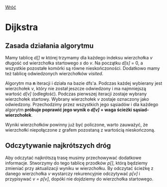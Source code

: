 [Wróć](../../../../../..)

# Dijkstra

## Zasada działania algorytmu
Mamy tablicę *d[]*  w której trzymamy dla każdego indeksu wierzchołka *v* długość od wierzchołka startowego *s* do *v*. Na początku *d[s]* = 0, a wszystkie pozostałe komórki są równe nieskończoności. Dodatkowo mamy też tablicę odwiedzonych wierzchołków *visited*. 

Algorytm ma **n** iteracji i działa na bazie dfs'a. Podczas każdej wybierany jest wierzchołek *v*, który nie został jeszcze odwiedzony i ma najmniejszą wartość *d[v]* (odległość). Podczas pierwszej iteracji zostaje wybrany wierzchołek startowy. 
Wybrany wierzchołek *v* zostaje oznaczony jako odwiedzony. Przechodzimy przez wszystkich jego sąsiadów i dla każdego algorytm **próbuje poprawić jego wynik o *d[v]* + waga ścieżki sąsiad-wierzchołek**. 

Wyniki wierzchołków powinny już być policzone, warto zauważyć, że wierzchołki niepołączone z grafem pozostaną z wartością nieskończoną. 

## Odczytywanie najkrótszych dróg
Aby odczytać najkrótszą trasę musimy przechowywać dodatkowe informacje. Stworzymy do tego tablicę przodków *p[]*, którą będziemy zmieniać przy aktualizacji wyniku w wierzchołku. 
By odczytać ścieżkę z danego wierzchołka *v* wystarczy rekurencyjnie odczytywać *p[v]* i przypisywać *v = p[v]*, dopóki nie dojdziemy do wierzchołka startowego.